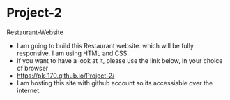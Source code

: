 # Project-2
Restaurant-Website

* I am going to build this Restaurant website. which will be fully responsive. I am using HTML and CSS.
* if you want to have a look at it, please use the link below, in your choice of browser
* https://pk-170.github.io/Project-2/
* I am hosting this site with github account so its accessiable over the internet.
